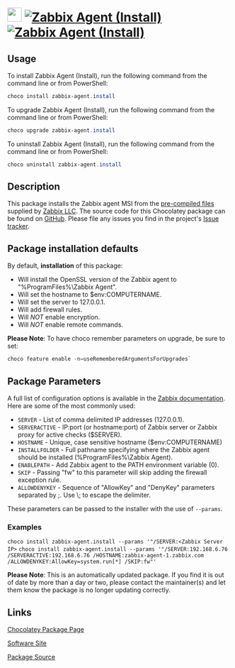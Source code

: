 ﻿# <img src="https://cdn.jsdelivr.net/gh/mkevenaar/chocolatey-packages@e2236e33581663e56d2b79755c6a126d960681ec/icons/zabbix-agent.png" width="32" height="32"/> [![Zabbix Agent (Install)](https://img.shields.io/chocolatey/v/zabbix-agent.install.svg?label=Zabbix+Agent+(Install))](https://community.chocolatey.org/packages/zabbix-agent.install) [![Zabbix Agent (Install)](https://img.shields.io/chocolatey/dt/zabbix-agent.install.svg)](https://community.chocolatey.org/packages/zabbix-agent.install)

## Usage

To install Zabbix Agent (Install), run the following command from the command line or from PowerShell:

```powershell
choco install zabbix-agent.install
```

To upgrade Zabbix Agent (Install), run the following command from the command line or from PowerShell:

```powershell
choco upgrade zabbix-agent.install
```

To uninstall Zabbix Agent (Install), run the following command from the command line or from PowerShell:

```powershell
choco uninstall zabbix-agent.install
```

## Description

This package installs the Zabbix agent MSI from the [pre-compiled files](https://www.zabbix.com/download_agents) supplied by [Zabbix LLC](https://www.zabbix.com/). The source code for this Chocolatey package can be found on [GitHub](https://github.com/zabbix/zabbix-agent-chocolatey). Please file any issues you find in the project's [Issue tracker](https://github.com/zabbix/zabbix-agent-chocolatey/issues).

## Package installation defaults

By default, **installation** of this package:

* Will install the OpenSSL version of the Zabbix agent to "%ProgramFiles%\Zabbix Agent".
* Will set the hostname to $env:COMPUTERNAME.
* Will set the server to 127.0.0.1.
* Will add firewall rules.
* Will *NOT* enable encryption.
* Will *NOT* enable remote commands.

**Please Note**: To have choco remember parameters on upgrade, be sure to set:

```powershell
choco feature enable -n=useRememberedArgumentsForUpgrades`
```

## Package Parameters

A full list of configuration options is available in the [Zabbix documentation](https://www.zabbix.com/documentation/current/en/manual/installation/install_from_packages/win_msi#command-line-based-installation).
Here are some of the most commonly used:

* `SERVER` - List of comma delimited IP addresses (127.0.0.1).
* `SERVERACTIVE` - IP:port (or hostname:port) of Zabbix server or Zabbix proxy for active checks ($SERVER).
* `HOSTNAME` - Unique, case sensitive hostname ($env:COMPUTERNAME)
* `INSTALLFOLDER` - Full pathname specifying where the Zabbix agent should be installed (%ProgramFiles%\Zabbix Agent).
* `ENABLEPATH` - Add Zabbix agent to the PATH environment variable (0).
* `SKIP` - Passing "fw" to this parameter will skip adding the firewall exception rule.
* `ALLOWDENYKEY` - Sequence of "AllowKey" and "DenyKey" parameters separated by ;. Use \\; to escape the delimiter.

These parameters can be passed to the installer with the use of `--params`.

### Examples

`choco install zabbix-agent.install --params '"/SERVER:<Zabbix Server IP>`
`choco install zabbix-agent.install --params '"/SERVER:192.168.6.76 /SERVERACTIVE:192.168.6.76 /HOSTNAME:zabbix-agent-1.zabbix.com /ALLOWDENYKEY:AllowKey=system.run[*] /SKIP:fw"'`

**Please Note**: This is an automatically updated package. If you find it is
out of date by more than a day or two, please contact the maintainer(s) and
let them know the package is no longer updating correctly.


## Links

[Chocolatey Package Page](https://community.chocolatey.org/packages/zabbix-agent.install)

[Software Site](https://www.zabbix.com/)

[Package Source](https://github.com/mkevenaar/chocolatey-packages/tree/master/automatic/zabbix-agent.install)

